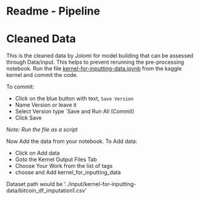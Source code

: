 Readme - Pipeline
================

# Cleaned Data

This is the cleaned data by Jolomi for model building that can be
assessed through Data/input. This helps to prevent rerunning the
pre-processing notebook. Run the file
[kernel-for-inputting-data.ipynb]() from the kaggle kernel and commit
the code.

To commit:

  - Click on the blue button with text, `Save Version`
  - Name Version or leave it
  - Select Version type \`Save and Run All (Commit)
  - Click Save

*Note: Run the file as a script*

Now Add the data from your notebook. To Add data:

  - Click on Add data
  - Goto the Kernel Output Files Tab
  - Choose Your Work from the list of tags
  - choose and Add kernel\_for\_inputting\_data

Dataset path would be
‘../input/kernel-for-inputting-data/bitcoin\_df\_imputation1.csv’
